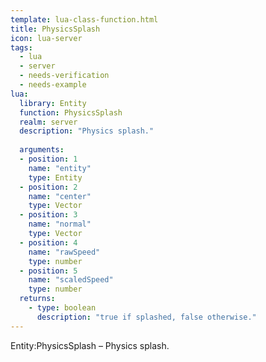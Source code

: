 ```yaml
---
template: lua-class-function.html
title: PhysicsSplash
icon: lua-server
tags:
  - lua
  - server
  - needs-verification
  - needs-example
lua:
  library: Entity
  function: PhysicsSplash
  realm: server
  description: "Physics splash."
  
  arguments:
  - position: 1
    name: "entity"
    type: Entity
  - position: 2
    name: "center"
    type: Vector
  - position: 3
    name: "normal"
    type: Vector
  - position: 4
    name: "rawSpeed"
    type: number
  - position: 5
    name: "scaledSpeed"
    type: number
  returns:
    - type: boolean
      description: "true if splashed, false otherwise."
---
```


<div class="lua__search__keywords">
Entity:PhysicsSplash &#x2013; Physics splash.
</div>
